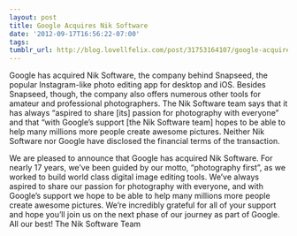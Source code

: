 ```yaml
---
layout: post
title: Google Acquires Nik Software
date: '2012-09-17T16:56:22-07:00'
tags: 
tumblr_url: http://blog.lovellfelix.com/post/31753164107/google-acquires-nik-software
---
```

Google has acquired Nik Software, the company behind Snapseed, the popular Instagram-like photo editing app for desktop and iOS. Besides Snapseed, though, the company also offers numerous other tools for amateur and professional photographers. The Nik Software team says that it has always “aspired to share [its] passion for photography with everyone” and that “with Google’s support [the Nik Software team] hopes to be able to help many millions more people create awesome pictures. Neither Nik Software nor Google have disclosed the financial terms of the transaction.


We are pleased to announce that Google has acquired Nik Software. For nearly 17 years, we’ve been guided by our motto, “photography first”, as we worked to build world class digital image editing tools. We’ve always aspired to share our passion for photography with everyone, and with Google’s support we hope to be able to help many millions more people create awesome pictures.
We’re incredibly grateful for all of your support and hope you’ll join us on the next phase of our journey as part of Google.
All our best!
The Nik Software Team
